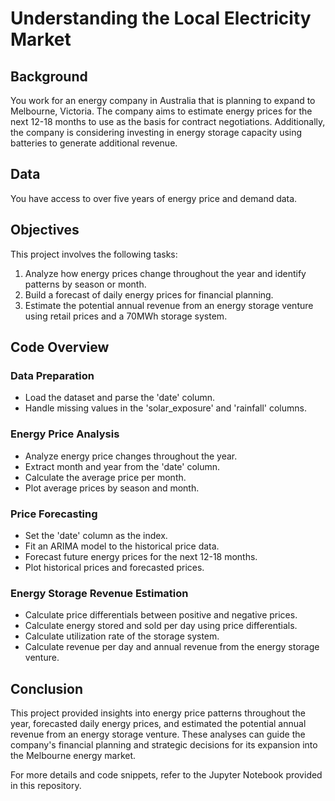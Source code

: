 # Understanding the Local Electricity Market

## Background
You work for an energy company in Australia that is planning to expand to Melbourne, Victoria. The company aims to estimate energy prices for the next 12-18 months to use as the basis for contract negotiations. Additionally, the company is considering investing in energy storage capacity using batteries to generate additional revenue.

## Data
You have access to over five years of energy price and demand data.

## Objectives
This project involves the following tasks:

1. Analyze how energy prices change throughout the year and identify patterns by season or month.
2. Build a forecast of daily energy prices for financial planning.
3. Estimate the potential annual revenue from an energy storage venture using retail prices and a 70MWh storage system.

## Code Overview

### Data Preparation
- Load the dataset and parse the 'date' column.
- Handle missing values in the 'solar_exposure' and 'rainfall' columns.

### Energy Price Analysis
- Analyze energy price changes throughout the year.
- Extract month and year from the 'date' column.
- Calculate the average price per month.
- Plot average prices by season and month.

### Price Forecasting
- Set the 'date' column as the index.
- Fit an ARIMA model to the historical price data.
- Forecast future energy prices for the next 12-18 months.
- Plot historical prices and forecasted prices.

### Energy Storage Revenue Estimation
- Calculate price differentials between positive and negative prices.
- Calculate energy stored and sold per day using price differentials.
- Calculate utilization rate of the storage system.
- Calculate revenue per day and annual revenue from the energy storage venture.

## Conclusion
This project provided insights into energy price patterns throughout the year, forecasted daily energy prices, and estimated the potential annual revenue from an energy storage venture. These analyses can guide the company's financial planning and strategic decisions for its expansion into the Melbourne energy market.

For more details and code snippets, refer to the Jupyter Notebook provided in this repository.
